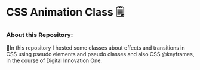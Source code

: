 # CSS Animation Class 🗒️

### About this Repository:
🔹In this repository I hosted some classes about effects and transitions in CSS using pseudo elements and pseudo classes and also CSS @keyframes, in the course of Digital Innovation One.
